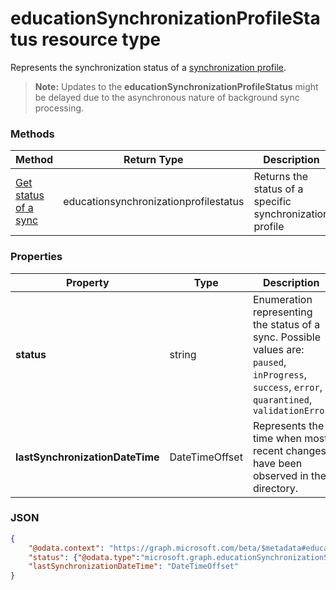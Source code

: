# educationSynchronizationProfileStatus resource type

Represents the synchronization status of a [synchronization profile](educationsynchronizationprofile.md). 

> **Note:** Updates to the **educationSynchronizationProfileStatus** might be delayed due to the asynchronous nature of background sync processing.

### Methods

| Method | Return Type | Description |
|-|-|-|
| [Get status of a sync](../api/educationsynchronizationprofilestatus_get.md) | educationsynchronizationprofilestatus | Returns the status of a specific synchronization profile |

### Properties

| Property | Type | Description |
|-|-|-|
| **status** | string | Enumeration representing the status of a sync. Possible values are: `paused`, `inProgress`, `success`, `error`, `quarantined`, `validationError` |
| **lastSynchronizationDateTime** | DateTimeOffset | Represents the time when most recent changes have been observed in the directory.  |

### JSON
<!-- {
  "blockType": "resource",
  "optionalProperties": [

  ],
  "@odata.type": "#microsoft.graph.educationSynchronizationProfileStatus"
}-->

```json
{
    "@odata.context": "https://graph.microsoft.com/beta/$metadata#education/synchronizationProfiles('{id}')/profileStatus/$entity",
    "status": {"@odata.type":"microsoft.graph.educationSynchronizationStatus"},
    "lastSynchronizationDateTime": "DateTimeOffset"
}
```